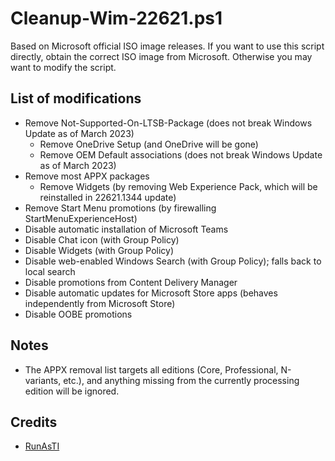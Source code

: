 # Cleanup-Wim-22621.ps1
 
Based on Microsoft official ISO image releases. If you want to use this script directly, obtain the correct ISO image from Microsoft. Otherwise you may want to modify the script.

## List of modifications

- Remove Not-Supported-On-LTSB-Package (does not break Windows Update as of March 2023)
  - Remove OneDrive Setup (and OneDrive will be gone)
  - Remove OEM Default associations (does not break Windows Update as of March 2023)
- Remove most APPX packages
  - Remove Widgets (by removing Web Experience Pack, which will be reinstalled in 22621.1344 update)
- Remove Start Menu promotions (by firewalling StartMenuExperienceHost)
- Disable automatic installation of Microsoft Teams
- Disable Chat icon (with Group Policy)
- Disable Widgets (with Group Policy)
- Disable web-enabled Windows Search (with Group Policy); falls back to local search
- Disable promotions from Content Delivery Manager
- Disable automatic updates for Microsoft Store apps (behaves independently from Microsoft Store)
- Disable OOBE promotions

## Notes

- The APPX removal list targets all editions (Core, Professional, N-variants, etc.), and anything missing from the currently processing edition will be ignored.

## Credits

- [RunAsTI](https://forums.mydigitallife.net/threads/lean-and-mean-snippets-for-power-users-runasti-reg_own-toggledefender-edge-removal-redirect.83479/)
